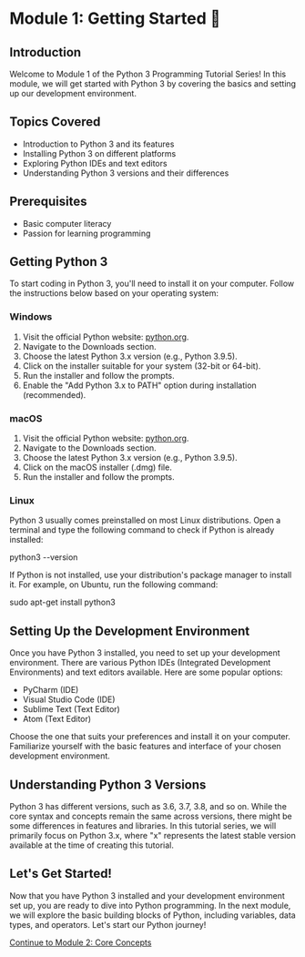 # Module 1: Getting Started 🚀

## Introduction
Welcome to Module 1 of the Python 3 Programming Tutorial Series! In this module, we will get started with Python 3 by covering the basics and setting up our development environment.

## Topics Covered
- Introduction to Python 3 and its features
- Installing Python 3 on different platforms
- Exploring Python IDEs and text editors
- Understanding Python 3 versions and their differences

## Prerequisites
- Basic computer literacy
- Passion for learning programming

## Getting Python 3
To start coding in Python 3, you'll need to install it on your computer. Follow the instructions below based on your operating system:

### Windows
1. Visit the official Python website: [python.org](https://www.python.org/).
2. Navigate to the Downloads section.
3. Choose the latest Python 3.x version (e.g., Python 3.9.5).
4. Click on the installer suitable for your system (32-bit or 64-bit).
5. Run the installer and follow the prompts.
6. Enable the "Add Python 3.x to PATH" option during installation (recommended).

### macOS
1. Visit the official Python website: [python.org](https://www.python.org/).
2. Navigate to the Downloads section.
3. Choose the latest Python 3.x version (e.g., Python 3.9.5).
4. Click on the macOS installer (.dmg) file.
5. Run the installer and follow the prompts.

### Linux
Python 3 usually comes preinstalled on most Linux distributions. Open a terminal and type the following command to check if Python is already installed:

python3 --version


If Python is not installed, use your distribution's package manager to install it. For example, on Ubuntu, run the following command:

sudo apt-get install python3


## Setting Up the Development Environment
Once you have Python 3 installed, you need to set up your development environment. There are various Python IDEs (Integrated Development Environments) and text editors available. Here are some popular options:

- PyCharm (IDE)
- Visual Studio Code (IDE)
- Sublime Text (Text Editor)
- Atom (Text Editor)

Choose the one that suits your preferences and install it on your computer. Familiarize yourself with the basic features and interface of your chosen development environment.

## Understanding Python 3 Versions
Python 3 has different versions, such as 3.6, 3.7, 3.8, and so on. While the core syntax and concepts remain the same across versions, there might be some differences in features and libraries. In this tutorial series, we will primarily focus on Python 3.x, where "x" represents the latest stable version available at the time of creating this tutorial.

## Let's Get Started!
Now that you have Python 3 installed and your development environment set up, you are ready to dive into Python programming. In the next module, we will explore the basic building blocks of Python, including variables, data types, and operators. Let's start our Python journey!

[Continue to Module 2: Core Concepts](link-to-module-2)
